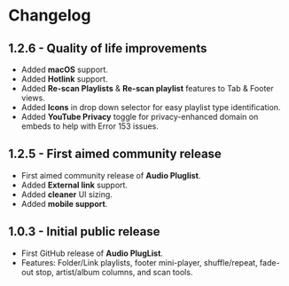# Changelog

## 1.2.6 - Quality of life improvements
- Added **macOS** support. 
- Added **Hotlink** support.
- Added **Re-scan Playlists** & **Re-scan playlist** features to Tab & Footer views.
- Added **Icons** in drop down selector for easy playlist type identification.
- Added **YouTube Privacy** toggle for privacy-enhanced domain on embeds to help with Error 153 issues.


## 1.2.5 - First aimed community release
- First aimed community release of **Audio Pluglist**.
- Added **External link** support.
- Added **cleaner** UI sizing.
- Added **mobile support**. 


## 1.0.3 - Initial public release
- First GitHub release of **Audio PlugList**.
- Features: Folder/Link playlists, footer mini-player, shuffle/repeat, fade-out stop, artist/album columns, and scan tools.

